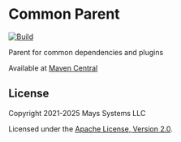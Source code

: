 # Common Parent

[![Build](https://github.com/emays/parent/actions/workflows/maven.yml/badge.svg)](https://github.com/emays/parent/actions/workflows/maven.yml)

Parent for common dependencies and plugins

Available at [Maven Central](https://central.sonatype.com/artifact/io.github.emays/parent)

## License

Copyright 2021-2025 Mays Systems LLC

Licensed under the [Apache License, Version 2.0](https://www.apache.org/licenses/LICENSE-2.0).
